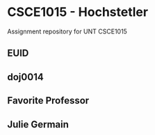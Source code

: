 # CSCE1015 - Hochstetler
Assignment repository for UNT CSCE1015
## EUID
## doj0014
## Favorite Professor
## Julie Germain
